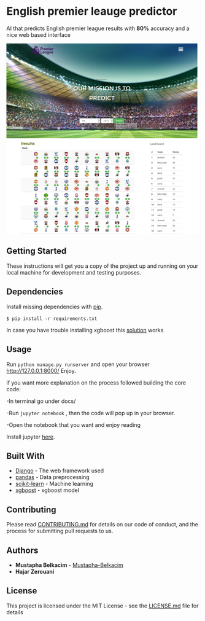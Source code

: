# English premier leauge predictor
AI that predicts English premier league results with **80%** accuracy and a nice web based interface

![alt text](predictions/static/predictions/images/screen%201.jpg)
![alt text](predictions/static/predictions/images/screen%203.png)

## Getting Started

These instructions will get you a copy of the project up and running on your local machine for development and testing purposes.

## Dependencies

Install missing dependencies with [pip](https://pip.pypa.io/en/stable/). 

```
$ pip install -r requirements.txt
```

In case you have trouble installing xgboost this [solution](http://stackoverflow.com/a/39811079) works 

## Usage
Run `python manage.py runserver` and open your browser http://127.0.0.1:8000/ Enjoy.

if you want more explanation on the process followed building the core code:

-In terminal go under docs/ 

-Run `jupyter notebook` , then the code will pop up in your browser.

-Open the notebook that you want and enjoy reading

Install jupyter [here](http://jupyter.readthedocs.io/en/latest/install.html).

## Built With
* [Django](https://www.djangoproject.com/) - The web framework used
* [pandas](https://pandas.pydata.org/) - Data preprocessing
* [scikit-learn](http://scikit-learn.org/stable/) - Machine learning
* [xgboost](https://github.com/dmlc/xgboost) - xgboost model

## Contributing

Please read [CONTRIBUTING.md](https://github.com/Mustapha-Belkacim/English-Premier-League-predictor/blob/master/CONTRIBUTING.md) for details on our code of conduct, and the process for submitting pull requests to us.

## Authors

* **Mustapha Belkacim** - [Mustapha-Belkacim](https://github.com/Mustapha-Belkacim)
* **Hajar Zerouani** 

## License

This project is licensed under the MIT License - see the [LICENSE.md](LICENSE.md) file for details